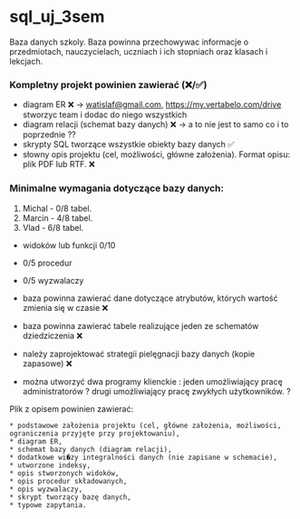 # sql_uj_3sem

Baza danych szkoly. Baza powinna przechowywac informacje o przedmiotach, nauczycielach,
uczniach i ich stopniach oraz klasach i lekcjach.

### Kompletny projekt powinien zawierać  (❌/✅)

* diagram ER ❌ -> watislaf@gmail.com, https://my.vertabelo.com/drive stworzyc team i dodac do niego wszystkich
* diagram relacji (schemat bazy danych) ❌ -> a to nie jest to samo co i to poprzednie ??
* skrypty SQL tworzące wszystkie obiekty bazy danych ✅
* słowny opis projektu (cel, możliwości, główne założenia). Format opisu: plik PDF lub RTF. ❌

### Minimalne wymagania dotyczące bazy danych:
1. Michal - 0/8 tabel.
2. Marcin - 4/8 tabel.
3. Vlad - 6/8 tabel.
* widoków lub funkcji 0/10
* 0/5 procedur 
* 0/5 wyzwalaczy
   
* baza powinna zawierać dane dotyczące atrybutów, których wartość zmienia się w czasie ❌
* baza powinna zawierać tabele realizujące jeden ze schematów dziedziczenia ❌
* należy zaprojektować strategii pielęgnacji bazy danych (kopie zapasowe) ❌
* można utworzyć dwa programy klienckie : jeden umożliwiający pracę administratorów ?  drugi umożliwiający pracę zwykłych użytkowników. ?

Plik z opisem powinien zawierać:
```
* podstawowe założenia projektu (cel, główne założenia, możliwości, ograniczenia przyjęte przy projektowaniu),
* diagram ER,
* schemat bazy danych (diagram relacji),
* dodatkowe wi�zy integralności danych (nie zapisane w schemacie),
* utworzone indeksy,
* opis stworzonych widoków,
* opis procedur składowanych,
* opis wyzwalaczy,
* skrypt tworzący bazę danych,
* typowe zapytania.
``` 
